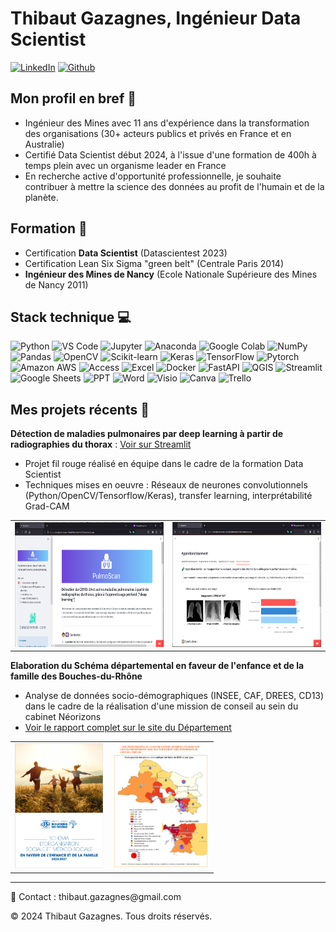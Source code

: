 Thibaut Gazagnes, Ingénieur Data Scientist
==========================================

[![LinkedIn](https://img.shields.io/badge/LinkedIn-0077B5?style=for-the-badge&logo=linkedin&logoColor=white)](https://linkedin.com/in/thibautgazagnes/) 
[![Github](https://img.shields.io/badge/GitHub-100000?style=for-the-badge&logo=github&logoColor=white)](https://github.com/tgazagnes/)
         
              
Mon profil en bref 👋 
------------

- Ingénieur des Mines avec 11 ans d'expérience dans la transformation des organisations (30+ acteurs publics et privés en France et en Australie) 
- Certifié Data Scientist début 2024, à l'issue d'une formation de 400h à temps plein avec un organisme leader en France
- En recherche active d'opportunité professionnelle, je souhaite contribuer à mettre la science des données au profit de l'humain et de la planète.

Formation 🌱
------------
- Certification **Data Scientist** (Datascientest 2023)
- Certification Lean Six Sigma "green belt" (Centrale Paris 2014)
- **Ingénieur des Mines de Nancy** (Ecole Nationale Supérieure des Mines de Nancy 2011)

Stack technique 💻 
------------

![Python](https://img.shields.io/badge/python-3670A0?style=for-the-badge&logo=python&logoColor=ffdd54) ![VS Code](https://img.shields.io/badge/VSCode-0078D4?style=for-the-badge&logo=visual%20studio%20code&logoColor=white) ![Jupyter](https://img.shields.io/badge/Jupyter-F37626.svg?&style=for-the-badge&logo=Jupyter&logoColor=white) ![Anaconda](https://img.shields.io/badge/Anaconda-%2344A833.svg?style=for-the-badge&logo=anaconda&logoColor=white) ![Google Colab](https://img.shields.io/badge/Colab-F9AB00?style=for-the-badge&logo=googlecolab&color=525252) ![NumPy](https://img.shields.io/badge/numpy-%23013243.svg?style=for-the-badge&logo=numpy&logoColor=white) ![Pandas](https://img.shields.io/badge/pandas-%23150458.svg?style=for-the-badge&logo=pandas&logoColor=white) ![OpenCV](https://img.shields.io/badge/OpenCV-27338e?style=for-the-badge&logo=OpenCV&logoColor=white) ![Scikit-learn](https://img.shields.io/badge/scikit--learn-%23F7931E.svg?style=for-the-badge&logo=scikit-learn&logoColor=white) 
![Keras](https://img.shields.io/badge/Keras-%23D00000.svg?style=for-the-badge&logo=Keras&logoColor=white) ![TensorFlow](https://img.shields.io/badge/TensorFlow-%23FF6F00.svg?style=for-the-badge&logo=TensorFlow&logoColor=white) 
![Pytorch](https://img.shields.io/badge/PyTorch-EE4C2C?style=for-the-badge&logo=pytorch&logoColor=white)
![Amazon AWS](https://img.shields.io/badge/Amazon_AWS-FF9900?style=for-the-badge&logo=amazonaws&logoColor=white) ![Access](https://img.shields.io/badge/Microsoft_Access-A4373A?style=for-the-badge&logo=microsoft-access&logoColor=white) ![Excel](https://img.shields.io/badge/Microsoft_Excel-217346?style=for-the-badge&logo=microsoft-excel&logoColor=white) ![Docker](https://img.shields.io/badge/Docker-2CA5E0?style=for-the-badge&logo=docker&logoColor=white) ![FastAPI](https://img.shields.io/badge/fastapi-109989?style=for-the-badge&logo=FASTAPI&logoColor=white) ![QGIS](https://img.shields.io/badge/qgis-93b023?&style=for-the-badge&logo=qgis&logoColor=white) ![Streamlit](https://img.shields.io/badge/Streamlit-FF4B4B?style=for-the-badge&logo=Streamlit&logoColor=white) ![Google Sheets](https://img.shields.io/badge/Google%20Sheets-34A853?style=for-the-badge&logo=google-sheets&logoColor=white) ![PPT](https://img.shields.io/badge/Microsoft_PowerPoint-B7472A?style=for-the-badge&logo=microsoft-powerpoint&logoColor=white) ![Word](https://img.shields.io/badge/Microsoft_Word-2B579A?style=for-the-badge&logo=microsoft-word&logoColor=white) ![Visio](https://img.shields.io/badge/Microsoft_Visio-3955A3?style=for-the-badge&logo=microsoft-visio&logoColor=white) ![Canva](https://img.shields.io/badge/Canva-%2300C4CC.svg?&style=for-the-badge&logo=Canva&logoColor=white) ![Trello](https://img.shields.io/badge/Trello-0052CC?style=for-the-badge&logo=trello&logoColor=white)

Mes projets récents 📌
------------

**Détection de maladies pulmonaires par deep learning à partir de radiographies du thorax** : [Voir sur Streamlit](https://octbdspulmoscan-v9ccdj4bdtzktedwkx7d3u.streamlit.app/)
- Projet fil rouge réalisé en équipe dans le cadre de la formation Data Scientist
- Techniques mises en oeuvre : Réseaux de neurones convolutionnels (Python/OpenCV/Tensorflow/Keras), transfer learning, interprétabilité Grad-CAM


<table border="0" style="margin: 0 auto;">
  <tr>
    <td align="center">
             <img src="pulmoscan.PNG" alt="streamlit_1" width="auto" height="200">
    </td>
    <td align="center">
             <img src="pulmoscan2.PNG" alt="streamlit_2" width="auto" height="200">
    </td>
  </tr>
</table>


**Elaboration du Schéma départemental en faveur de l'enfance et de la famille des Bouches-du-Rhône** 
 - Analyse de données socio-démographiques (INSEE, CAF, DREES, CD13) dans le cadre de la réalisation d'une mission de conseil au sein du cabinet Néorizons
 - [Voir le rapport complet sur le site du Département](https://www.departement13.fr/fileadmin/user_upload/ConseilGeneral/SchemaDepartementaux/Document/schema_enfance_et_famille-062023.pdf)


<table border="0" style="margin: 0 auto;">
  <tr>
    <td align="center">
           <img src="schema13.PNG" alt="page_schéma" width="auto" height="200">
    </td>
    <td align="center">
           <img src="carto2.PNG" alt="cartographie2" width="auto" height="200">
    </td>
  </tr>
</table>


------------
💬 Contact : thib<!-- commentaire -->aut.ga<!-- commentaire -->zagnes<!-- commentaire -->@<!-- commentaire -->gmail.com

© 2024 Thibaut Gazagnes. Tous droits réservés.
